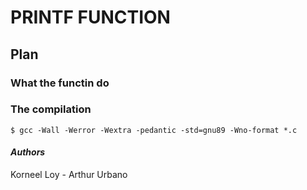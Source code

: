 # PRINTF FUNCTION  
## Plan  
### What the functin do  
### The compilation

`$ gcc -Wall -Werror -Wextra -pedantic -std=gnu89 -Wno-format *.c`
#### *Authors*
Korneel Loy - Arthur Urbano
